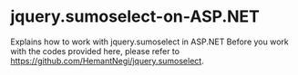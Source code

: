 # jquery.sumoselect-on-ASP.NET
Explains how to work with jquery.sumoselect in ASP.NET
Before you work with the codes provided here, please refer to https://github.com/HemantNegi/jquery.sumoselect.
